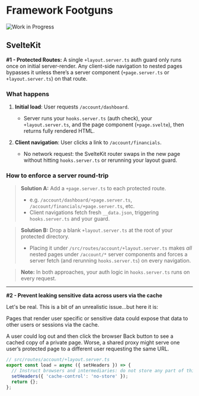 # Framework Footguns

![Work in Progress][wip-badge]

[wip-badge]: https://img.shields.io/badge/status-wip-yellow

## SvelteKit

**#1 - Protected Routes:** A single `+layout.server.ts` auth guard only runs once on initial server-render. Any client-side navigation to nested pages bypasses it unless there’s a server component (`+page.server.ts` or `+layout.server.ts`) on that route.

### What happens

1. **Initial load**: User requests `/account/dashboard`.

   * Server runs your `hooks.server.ts` (auth check), your `+layout.server.ts`, and the page component (`+page.svelte`), then returns fully rendered HTML.
2. **Client navigation**: User clicks a link to `/account/financials`.

   * No network request: the SvelteKit router swaps in the new page without hitting `hooks.server.ts` or rerunning your layout guard.

### How to enforce a server round-trip

> **Solution A:** Add a `+page.server.ts` to each protected route.
>
> * e.g. `/account/dashboard/+page.server.ts`, `/account/financials/+page.server.ts`, etc.
> * Client navigations fetch fresh `__data.json`, triggering `hooks.server.ts` and your guard.

> **Solution B:** Drop a blank `+layout.server.ts` at the root of your protected directory.
>
> * Placing it under `/src/routes/account/+layout.server.ts` makes *all* nested pages under `/account/*` server components and forces a server fetch (and rerunning `hooks.server.ts`) on every navigation.

> **Note:** In both approaches, your auth logic in `hooks.server.ts` runs on every request.

---

**#2 - Prevent leaking sensitive data across users via the cache**

Let's be real. This is a bit of an unrealistic issue...but here it is:

Pages that render user specific or sensitive data could expose that data to other users or sessions via the cache.

A user could log out and then click the browser Back button to see a cached copy of a private page. Worse, a shared proxy might serve one user’s protected page to a different user requesting the same URL.

```ts
// src/routes/account/+layout.server.ts
export const load = async ({ setHeaders }) => {
  // Instruct browsers and intermediaries: do not store any part of this response
  setHeaders({ 'cache-control': 'no-store' });
  return {};
};
```
